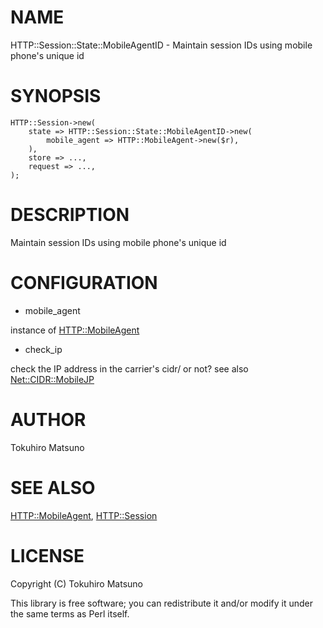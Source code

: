 # NAME

HTTP::Session::State::MobileAgentID - Maintain session IDs using mobile phone's unique id

# SYNOPSIS

    HTTP::Session->new(
        state => HTTP::Session::State::MobileAgentID->new(
            mobile_agent => HTTP::MobileAgent->new($r),
        ),
        store => ...,
        request => ...,
    );

# DESCRIPTION

Maintain session IDs using mobile phone's unique id

# CONFIGURATION

- mobile_agent

instance of [HTTP::MobileAgent](http://search.cpan.org/perldoc?HTTP::MobileAgent)

- check_ip

check the IP address in the carrier's cidr/ or not?
see also [Net::CIDR::MobileJP](http://search.cpan.org/perldoc?Net::CIDR::MobileJP)

# AUTHOR

Tokuhiro Matsuno <tokuhirom AAJKLFJEF GMAIL COM>

# SEE ALSO

[HTTP::MobileAgent](http://search.cpan.org/perldoc?HTTP::MobileAgent), [HTTP::Session](http://search.cpan.org/perldoc?HTTP::Session)

# LICENSE

Copyright (C) Tokuhiro Matsuno

This library is free software; you can redistribute it and/or modify
it under the same terms as Perl itself.